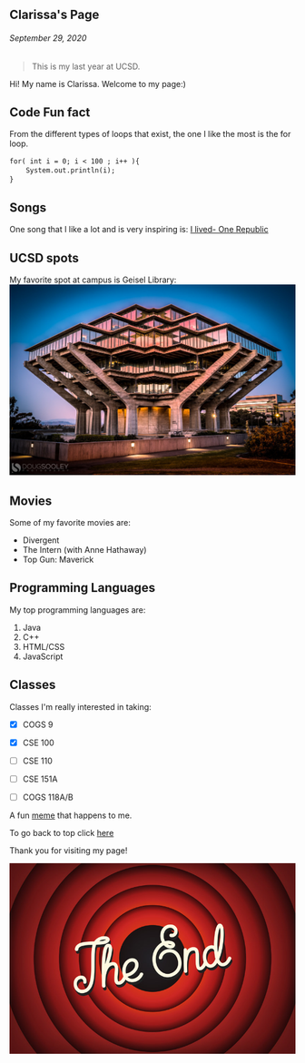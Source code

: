 ## Clarissa's Page 
###### *September 29, 2020*

> This is my last year at UCSD.

Hi! My name is Clarissa. Welcome to my page:)

## Code Fun fact
From the different types of loops that exist, the one I like the most is the for loop.

```
for( int i = 0; i < 100 ; i++ ){
    System.out.println(i);
}
```

## Songs 
One song that I like a lot and is very inspiring is: [I lived- One Republic](https://www.youtube.com/watch?v=z0rxydSolwU)

## UCSD spots
My favorite spot at campus is Geisel Library: 
![library at ucsd ](library.jpeg)

## Movies
Some of my favorite movies are:
- Divergent 
- The Intern (with Anne Hathaway)
- Top Gun: Maverick

## Programming Languages
My top programming languages are: 
1. Java
2. C++
3. HTML/CSS
4. JavaScript

## Classes
Classes I'm really interested in taking:
- [x] COGS 9
- [x] CSE 100
- [ ] CSE 110
- [ ] CSE 151A
- [ ] COGS 118A/B


A fun [meme](meme4.png) that happens to me.

To go back to top click [here](#clarissas-page) 


Thank you for visiting my page!

![the-end](the-end.jpeg)